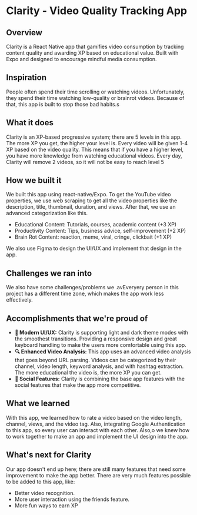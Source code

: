 # Clarity - Video Quality Tracking App

## Overview
Clarity is a React Native app that gamifies video consumption by tracking content quality and awarding XP based on educational value. Built with Expo and designed to encourage mindful media consumption.

## Inspiration
People often spend their time scrolling or watching videos. Unfortunately, they spend their time watching low-quality or brainrot videos. Because of that, this app is built to stop those bad habits.s

## What it does
Clarity is an XP-based progressive system; there are 5 levels in this app. The more XP you get, the higher your level is. Every video will be given 1-4 XP based on the video quality. This means that if you have a higher level, you have more knowledge from watching educational videos. Every day, Clarity will remove 2 videos, so it will not be easy to reach level 5

## How we built it
We built this app using react-native/Expo. To get the YouTube video properties, we use web scraping to get all the video properties like the description, title, thumbnail, duration, and views. After that, we use an advanced categorization like this.

- Educational Content: Tutorials, courses, academic content (+3 XP)
- Productivity Content: Tips, business advice, self-improvement (+2 XP)
- Brain Rot Content: reaction, meme, viral, cringe, clickbait (+1 XP)

We also use Figma to design the UI/UX and implement that design in the app.

## Challenges we ran into
We also have some challenges/problems we .avEveryery person in this project has a different time zone, which makes the app work less effectively. 

## Accomplishments that we're proud of
- **🎨 Modern UI/UX:** Clarity is supporting light and dark theme modes with the smoothest transitions. Providing a responsive design and great keyboard handling to make the users more comfortable using this app.
- **🔍 Enhanced Video Analysis:** This app uses an advanced video analysis that goes beyond URL parsing. Videos can be categorized by their channel, video length, keyword analysis, and with hashtag extraction. The more educational the video is, the more XP you can get.
- **👥 Social Features:** Clarity is combining the base app features with the social features that make the app more competitive.

## What we learned
With this app, we learned how to rate a video based on the video length, channel, views, and the video tag. Also, integrating Google Authentication to this app, so every user can interact with each other. Also,o we knew how to work together to make an app and implement the UI design into the app. 

## What's next for Clarity 
Our app doesn't end up here; there are still many features that need some improvement to make the app better. There are very much features possible to be added to this app, like:
- Better video recognition.
- More user interaction using the friends feature.
- More fun ways to earn XP
